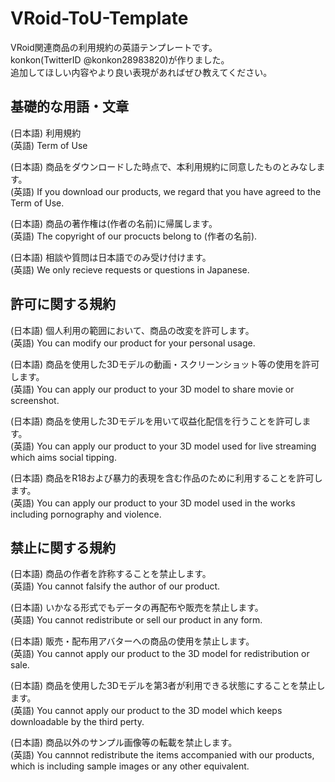 # VRoid-ToU-Template
VRoid関連商品の利用規約の英語テンプレートです。  
konkon(TwitterID @konkon28983820)が作りました。  
追加してほしい内容やより良い表現があればぜひ教えてください。  

## 基礎的な用語・文章

(日本語) 利用規約  
(英語) Term of Use  
  
(日本語) 商品をダウンロードした時点で、本利用規約に同意したものとみなします。  
(英語) If you download our products, we regard that you have agreed to the Term of Use.  
  
(日本語) 商品の著作権は(作者の名前)に帰属します。  
(英語) The copyright of our procucts belong to (作者の名前).  
  
(日本語) 相談や質問は日本語でのみ受け付けます。  
(英語) We only recieve requests or questions in Japanese.  

## 許可に関する規約

(日本語) 個人利用の範囲において、商品の改変を許可します。  
(英語) You can modify our product for your personal usage.  
  
(日本語) 商品を使用した3Dモデルの動画・スクリーンショット等の使用を許可します。  
(英語) You can apply our product to your 3D model to share movie or screenshot.  
  
(日本語) 商品を使用した3Dモデルを用いて収益化配信を行うことを許可します。  
(英語) You can apply our product to your 3D model used for live streaming which aims social tipping.  
  
(日本語) 商品をR18および暴力的表現を含む作品のために利用することを許可します。  
(英語) You can apply our product to your 3D model used in the works including pornography and violence.  

## 禁止に関する規約

(日本語) 商品の作者を詐称することを禁止します。  
(英語) You cannot falsify the author of our product.  
  
(日本語) いかなる形式でもデータの再配布や販売を禁止します。  
(英語) You cannot redistribute or sell our product in any form.  
  
(日本語) 販売・配布用アバターへの商品の使用を禁止します。  
(英語) You cannot apply our product to the 3D model for redistribution or sale.  
  
(日本語) 商品を使用した3Dモデルを第3者が利用できる状態にすることを禁止します。  
(英語) You cannot apply our product to the 3D model which keeps downloadable by the third perty.  
  
(日本語) 商品以外のサンプル画像等の転載を禁止します。  
(英語) You cannnot redistribute the items accompanied with our products, which is including sample images or any other equivalent.  